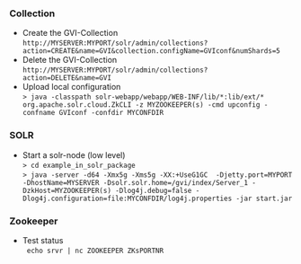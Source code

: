 ### Collection
* Create the GVI-Collection  
`http://MYSERVER:MYPORT/solr/admin/collections?action=CREATE&name=GVI&collection.configName=GVIconf&numShards=5`
* Delete the GVI-Collection  
`http://MYSERVER:MYPORT/solr/admin/collections?action=DELETE&name=GVI`
* Upload local configuration  
`> java -classpath solr-webapp/webapp/WEB-INF/lib/*:lib/ext/* org.apache.solr.cloud.ZkCLI -z MYZOOKEEPER(s) -cmd upconfig -confname GVIconf -confdir MYCONFDIR`

### SOLR
* Start a solr-node (low level)  
`> cd example_in_solr_package`  
`> java -server -d64 -Xmx5g -Xms5g -XX:+UseG1GC  -Djetty.port=MYPORT -DhostName=MYSERVER -Dsolr.solr.home=/gvi/index/Server_1 -DzkHost=MYZOOKEEPER(s) -Dlog4j.debug=false -Dlog4j.configuration=file:MYCONFDIR/log4j.properties -jar start.jar`

### Zookeeper
* Test status  
` echo srvr | nc ZOOKEEPER ZKsPORTNR`
